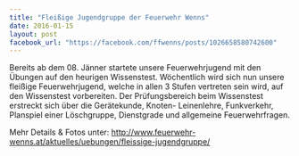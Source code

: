 ```yaml
---
title: "Fleißige Jugendgruppe der Feuerwehr Wenns"
date: 2016-01-15
layout: post
facebook_url: "https://facebook.com/ffwenns/posts/1026658580742600"
---
```


Bereits ab dem 08. Jänner startete unsere Feuerwehrjugend mit den Übungen auf den heurigen Wissenstest. Wöchentlich wird sich nun unsere fleißige Feuerwehrjugend, welche in allen 3 Stufen vertreten sein wird, auf den Wissenstest vorbereiten. Der Prüfungsbereich beim Wissenstest erstreckt sich über die Gerätekunde, Knoten- Leinenlehre, Funkverkehr, Planspiel einer Löschgruppe, Dienstgrade und allgemeine Feuerwehrfragen.

Mehr Details & Fotos unter: http://www.feuerwehr-wenns.at/aktuelles/uebungen/fleissige-jugendgruppe/